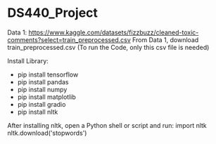 # DS440_Project

Data 1: https://www.kaggle.com/datasets/fizzbuzz/cleaned-toxic-comments?select=train_preprocessed.csv
From Data 1, download train_preprocessed.csv (To run the Code, only this csv file is needed)

Install Library:
  - pip install tensorflow
  - pip install pandas
  - pip install numpy
  - pip install matplotlib
  - pip install gradio
  - pip install nltk

After installing nltk, open a Python shell or script and run:
import nltk
nltk.download('stopwords')


